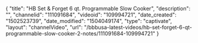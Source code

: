 {
    "title": "HB Set &amp; Forget 6 qt. Programmable Slow Cooker",
    "description": "",
    "channelid": "111091684",
    "videoid": "109994721",
    "date_created": "1502523739",
    "date_modified": "1504049174",
    "type": "captivate",
    "layout": "channelVideo",
    "url": "\/bbbusa-latest-videos\/hb-set-forget-6-qt-programmable-slow-cooker-2-notes\/111091684-109994721"
}